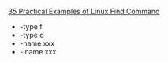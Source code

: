 [35 Practical Examples of Linux Find Command](https://www.tecmint.com/35-practical-examples-of-linux-find-command/)



- -type f
- -type d
- -name xxx
- -iname xxx